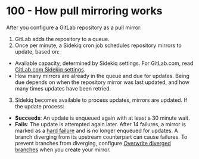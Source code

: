 # 100 - How pull mirroring works

After you configure a GitLab repository as a pull mirror:

1. GitLab adds the repository to a queue.
2. Once per minute, a Sidekiq cron job schedules repository mirrors to update, based on:
  - Available capacity, determined by Sidekiq settings. For GitLab.com, read [GitLab.com Sidekiq settings](https://docs.gitlab.com/ee/user/gitlab_com/index.html#sidekiq).
  - How many mirrors are already in the queue and due for updates. Being due depends on when the repository mirror was last updated, and how many times updates have been retried.
3. Sidekiq becomes available to process updates, mirrors are updated. If the update process:
  - **Succeeds**: An update is enqueued again with at least a 30 minute wait.
  - **Fails**: The update is attempted again later. After 14 failures, a mirror is marked as a [hard failure](https://docs.gitlab.com/ee/user/project/repository/mirror/pull.html#fix-hard-failures-when-mirroring) and is no longer enqueued for updates. A branch diverging from its upstream counterpart can cause failures. To prevent branches from diverging, configure [Overwrite diverged branches](https://docs.gitlab.com/ee/user/project/repository/mirror/pull.html#overwrite-diverged-branches) when you create your mirror.
